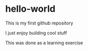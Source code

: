 # hello-world
This is my first github repository

I just enjoy building cool stuff

This was done as a learning exercise
